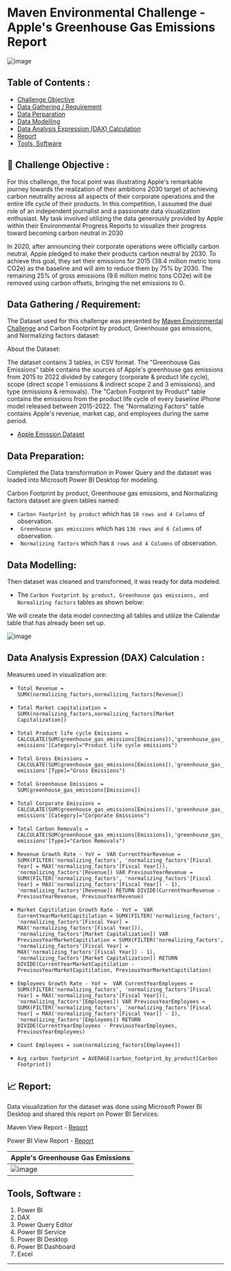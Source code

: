 # Maven Environmental Challenge - Apple's Greenhouse Gas Emissions Report

![image](https://github.com/yogeshkasar778/Maven_Environmental_Challenge--Apple-s_Greenhouse_Gas_Emissions_Report_/assets/118357991/e2cc9ad2-1422-4809-8c72-f0b743dd5608)


## Table of Contents :

- [Challenge Objective](https://github.com/yogeshkasar778/Maven_Environmental_Challenge--Apple-s_Greenhouse_Gas_Emissions_Report_#dart-challenge-objective-)
- [Data Gathering / Requirement](https://github.com/yogeshkasar778/Maven_Environmental_Challenge--Apple-s_Greenhouse_Gas_Emissions_Report_#data-gathering--requirement)
- [Data Perparation](https://github.com/yogeshkasar778/Maven_Environmental_Challenge--Apple-s_Greenhouse_Gas_Emissions_Report_#data-preparation)
- [Data Modelling](https://github.com/yogeshkasar778/Maven_Environmental_Challenge--Apple-s_Greenhouse_Gas_Emissions_Report_#data-modelling)
- [Data Analysis Expression (DAX) Calculation ](https://github.com/yogeshkasar778/Maven_Environmental_Challenge--Apple-s_Greenhouse_Gas_Emissions_Report_#data-analysis-expression-dax-calculation-)
- [Report](https://github.com/yogeshkasar778/Maven_Environmental_Challenge--Apple-s_Greenhouse_Gas_Emissions_Report_#chart_with_upwards_trend-report)
- [Tools, Software](https://github.com/yogeshkasar778/Maven_Environmental_Challenge--Apple-s_Greenhouse_Gas_Emissions_Report_#tools-software-)

## :dart: Challenge Objective :

For this challenge, the focal point was illustrating Apple's remarkable journey towards the realization of their ambitions 2030 target of achieving carbon neutrality across all aspects of their corporate operations and the entire life cycle of their products. In this competition, I assumed the dual role of an independent journalist and a passionate data visualization enthusiast. My task involved utilizing the data generously provided by Apple within their Environmental Progress Reports to visualize their progress toward becoming carbon neutral in 2030

In 2020, after announcing their corporate operations were officially carbon neutral, Apple pledged to make their products carbon neutral by 2030. To achieve this goal, they set their emissions for 2015 (38.4 million metric tons CO2e) as the baseline and will aim to reduce them by 75% by 2030. The remaining 25% of gross emissions (9.6 million metric tons CO2e) will be removed using carbon offsets, bringing the net emissions to 0.

## Data Gathering / Requirement:
The Dataset used for this challenge was presented by [Maven Environmental Challenge](https://mavenanalytics.io/challenges/maven-environmental-challenge/27) and Carbon Footprint by product, Greenhouse gas emissions, and Normalizing factors dataset:

About the Dataset: 

The dataset contains 3 tables, in CSV format. The "Greenhouse Gas Emissions" table contains the sources of Apple's greenhouse gas emissions from 2015 to 2022 divided by category (corporate & product life cycle), scope (direct scope 1 emissions & indirect scope 2 and 3 emissions), and type (emissions & removals). The "Carbon Footprint by Product" table contains the emissions from the product life cycle of every baseline iPhone model released between 2015-2022. The "Normalizing Factors" table contains Apple's revenue, market cap, and employees during the same period.
 - [Apple Emission Dataset](Apple+Emissions/apple_emissions)

## Data Preparation:
Completed the Data transformation in Power Query and the dataset was loaded into Microsoft Power BI Desktop for modeling.

Carbon Footprint by product, Greenhouse gas emissions, and Normalizing factors dataset are given tables named:

- `Carbon Footprint by product` which has `10 rows and 4 Columns` of observation.
- ` Greenhouse gas emissions` which has `136 rows and 6 Columns` of observation.
- ` Normalizing factors` which has `8 rows and 4 Columns` of observation.


## Data Modelling:
Then dataset was cleaned and transformed, it was ready for data modeled.

- The `Carbon Footprint by product, Greenhouse gas emissions, and Normalizing factors` tables as shown below:

We will create the data model connecting all tables and utilize the Calendar table that has already been set up.

![image](https://github.com/yogeshkasar778/Maven_Environmental_Challenge--Apple-s_Greenhouse_Gas_Emissions_Report_/assets/118357991/f7160d20-ef6a-4133-b91b-dabcc31ccebe)


## Data Analysis Expression (DAX) Calculation :
Measures used in visualization are:

  - `Total Revenue = SUMX(normalizing_factors,normalizing_factors[Revenue])`
  - `Total Market capitalization = SUMX(normalizing_factors,normalizing_factors[Market Capitalization])`
  - `Total Product life cycle Emissions = CALCULATE(SUM(greenhouse_gas_emissions[Emissions]),'greenhouse_gas_emissions'[Category]="Product life cycle emissions")`
  - `Total Gross Emissions = CALCULATE(SUM(greenhouse_gas_emissions[Emissions]),'greenhouse_gas_emissions'[Type]="Gross Emissions")`
  - `Total Greenhouse Emissions = SUM(greenhouse_gas_emissions[Emissions])`
  - `Total Corporate Emissions = CALCULATE(SUM(greenhouse_gas_emissions[Emissions]),'greenhouse_gas_emissions'[Category]="Corporate Emissions")`
  - `Total Carbon Removals = CALCULATE(SUM(greenhouse_gas_emissions[Emissions]),'greenhouse_gas_emissions'[Type]="Carbon Removals")`
    
  - `Revenue Growth Rate - YoY = 
        VAR CurrentYearRevenue = SUMX(FILTER('normalizing_factors', 'normalizing_factors'[Fiscal Year] = MAX('normalizing_factors'[Fiscal Year])), 'normalizing_factors'[Revenue])
        VAR PreviousYearRevenue = SUMX(FILTER('normalizing_factors', 'normalizing_factors'[Fiscal Year] = MAX('normalizing_factors'[Fiscal Year]) - 1), 'normalizing_factors'[Revenue])
           RETURN DIVIDE(CurrentYearRevenue - PreviousYearRevenue, PreviousYearRevenue)
`
  - `Market Capitilation Growth Rate - YoY = 
       VAR CurrentYearMarketCapitilation = SUMX(FILTER('normalizing_factors', 'normalizing_factors'[Fiscal Year] = MAX('normalizing_factors'[Fiscal Year])), 'normalizing_factors'[Market Capitalization])
       VAR PreviousYearMarketCapitilation = SUMX(FILTER('normalizing_factors', 'normalizing_factors'[Fiscal Year] = MAX('normalizing_factors'[Fiscal Year]) - 1), 'normalizing_factors'[Market Capitalization])
          RETURN DIVIDE(CurrentYearMarketCapitilation - PreviousYearMarketCapitilation, PreviousYearMarketCapitilation)
`
  - `Employees Growth Rate - YoY = 
       VAR CurrentYearEmployees = SUMX(FILTER('normalizing_factors', 'normalizing_factors'[Fiscal Year] = MAX('normalizing_factors'[Fiscal Year])), 'normalizing_factors'[Employees])
       VAR PreviousYearEmployees = SUMX(FILTER('normalizing_factors', 'normalizing_factors'[Fiscal Year] = MAX('normalizing_factors'[Fiscal Year]) - 1), 'normalizing_factors'[Employees])
           RETURN DIVIDE(CurrentYearEmployees - PreviousYearEmployees, PreviousYearEmployees)`
    
  - `Count Employees = sum(normalizing_factors[Employees])`
  - `Avg carbon footprint = AVERAGE(carbon_footprint_by_product[Carbon Footprint])`

## :chart_with_upwards_trend: Report:
Data visualization for the dataset was done using Microsoft Power BI Desktop and shared this report on Power BI Services:

Maven View Report - [Report](https://mavenanalytics.io/project/9732)

Power BI View Report - [Report](https://app.powerbi.com/links/fZ1WXhuPOY?ctid=b9cd496c-35ed-4f56-9942-e91f9a3d8d48&pbi_source=linkShare)

|    Apple's Greenhouse Gas Emissions      |
| --------------- |
|![image](https://github.com/yogeshkasar778/Maven_Environmental_Challenge--Apple-s_Greenhouse_Gas_Emissions_Report_/assets/118357991/1d89c0a5-179f-445c-b543-7973678ea309)|


## Tools, Software :
1. Power BI
2. DAX
3. Power Query Editor
4. Power BI Service
5. Power BI Desktop
6. Power BI Dashboard
7. Excel
---
